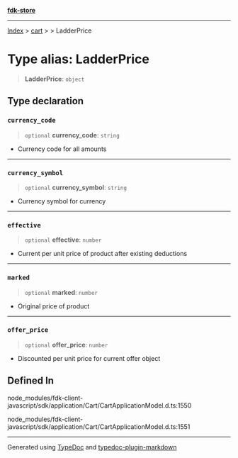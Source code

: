 [**fdk-store**](../../../README.md)
***

[Index](../../../API.md) > [cart](../../README.md) > [<internal>](../README.md) > LadderPrice

# Type alias: LadderPrice

> **LadderPrice**: `object`

## Type declaration

### `currency_code`

> `optional` **currency\_code**: `string`

- Currency code for all amounts

***

### `currency_symbol`

> `optional` **currency\_symbol**: `string`

- Currency symbol for currency

***

### `effective`

> `optional` **effective**: `number`

- Current per unit price of product after
existing deductions

***

### `marked`

> `optional` **marked**: `number`

- Original price of product

***

### `offer_price`

> `optional` **offer\_price**: `number`

- Discounted per unit price for current offer object

## Defined In

node\_modules/fdk-client-javascript/sdk/application/Cart/CartApplicationModel.d.ts:1550

node\_modules/fdk-client-javascript/sdk/application/Cart/CartApplicationModel.d.ts:1551

***
Generated using [TypeDoc](https://typedoc.org/) and [typedoc-plugin-markdown](https://www.npmjs.com/package/typedoc-plugin-markdown)
